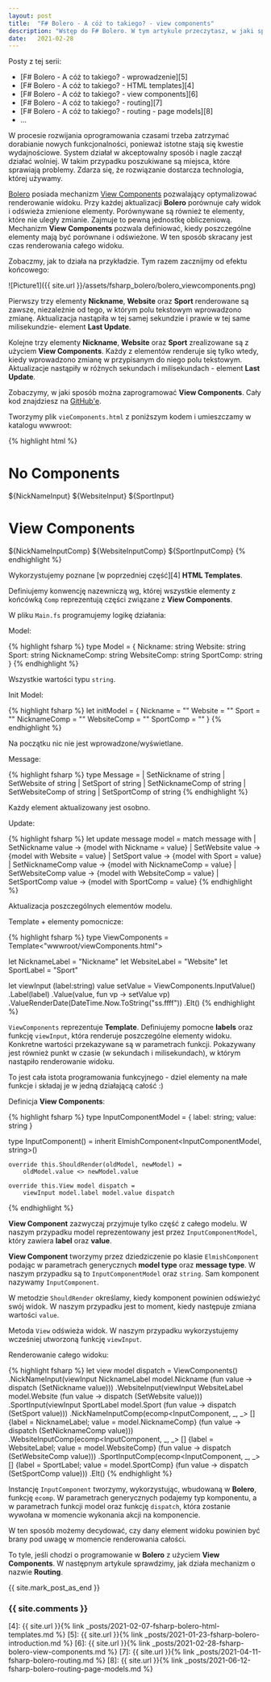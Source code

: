 ```yaml
---
layout: post
title:  "F# Bolero - A cóż to takiego? - view components"
description: "Wstęp do F# Bolero. W tym artykule przeczytasz, w jaki sposób używać View Components do optymalizacji renderowania widoku."
date:   2021-02-28
---
```


Posty z tej serii:

* [F# Bolero - A cóż to takiego? - wprowadzenie][5]
* [F# Bolero - A cóż to takiego? - HTML templates][4]
* [F# Bolero - A cóż to takiego? - view components][6]
* [F# Bolero - A cóż to takiego? - routing][7]
* [F# Bolero - A cóż to takiego? - routing - page models][8]
* ...

W procesie rozwijania oprogramowania czasami trzeba zatrzymać dorabianie nowych funkcjonalności, ponieważ istotne stają się kwestie wydajnościowe. System działał w akceptowalny sposób i nagle zaczął działać wolniej. W takim przypadku poszukiwane są miejsca, które sprawiają problemy. Zdarza się, że rozwiązanie dostarcza technologia, której używamy.

[Bolero][1] posiada mechanizm [View Components][2] pozwalający optymalizować renderowanie widoku. Przy każdej aktualizacji **Bolero** porównuje cały widok i odświeża zmienione elementy. Porównywane są również te elementy, które nie uległy zmianie. Zajmuje to pewną jednostkę obliczeniową. Mechanizm **View Components** pozwala definiować, kiedy poszczególne elementy mają być porównane i odświeżone. W ten sposób skracany jest czas renderowania całego widoku.

Zobaczmy, jak to działa na przykładzie. Tym razem zacznijmy od efektu końcowego:

![Picture1]({{ site.url }}/assets/fsharp_bolero/bolero_viewcomponents.png)

Pierwszy trzy elementy **Nickname**, **Website** oraz **Sport** renderowane są zawsze, niezależnie od tego, w którym polu tekstowym wprowadzono zmianę. Aktualizacja nastąpiła w tej samej sekundzie i prawie w tej same milisekundzie- element **Last Update**.

Kolejne trzy elementy **Nickname**, **Website** oraz **Sport** zrealizowane są z użyciem **View Components**. Każdy z elementów renderuje się tylko wtedy, kiedy wprowadzono zmianę w przypisanym do niego polu tekstowym. Aktualizacje nastąpiły w różnych sekundach i milisekundach - element **Last Update**.

Zobaczymy, w jaki sposób można zaprogramować **View Components**. Cały kod znajdziesz na [GitHub'e][3].

Tworzymy plik `vieComponents.html` z poniższym kodem i umieszczamy w katalogu wwwroot:

{% highlight html %}
<h1>No Components</h1>
${NickNameInput}
${WebsiteInput}
${SportInput}
<br />
<h1>View Components</h1>
${NickNameInputComp}
${WebsiteInputComp}
${SportInputComp}

<template id="InputValue">
    <div>
        <label>${Label}: <input type="text" bind="${Value}"/></label>
        <label>Last Update: ${ValueRenderDate}</label>
    </div>
</template>
{% endhighlight %}

Wykorzystujemy poznane [w poprzedniej część][4] **HTML Templates**.

Definiujemy konwencję nazewniczą wg, której wszystkie elementy z końcówką `Comp` reprezentują części związane z **View Components**.

W pliku `Main.fs` programujemy logikę działania:

Model:

{% highlight fsharp %}
type Model =
    {
        Nickname: string
        Website: string
        Sport: string
        NicknameComp: string
        WebsiteComp: string
        SportComp: string
    }
{% endhighlight %}

Wszystkie wartości typu `string`.

Init Model:

{% highlight fsharp %}
let initModel =
    {
        Nickname = ""
        Website = ""
        Sport = ""
        NicknameComp = ""
        WebsiteComp = ""
        SportComp = ""
    }
{% endhighlight %}

Na początku nic nie jest wprowadzone/wyświetlane.

Message:

{% highlight fsharp %}
type Message =
    | SetNickname of string
    | SetWebsite of string
    | SetSport of string
    | SetNicknameComp of string
    | SetWebsiteComp of string
    | SetSportComp of string
{% endhighlight %}

Każdy element aktualizowany jest osobno.

Update:

{% highlight fsharp %}
let update message model =
    match message with
    | SetNickname value -> {model with Nickname = value}
    | SetWebsite value -> {model with Website = value}
    | SetSport value -> {model with Sport = value}
    | SetNicknameComp value -> {model with NicknameComp = value}
    | SetWebsiteComp value -> {model with WebsiteComp = value}
    | SetSportComp value -> {model with SportComp = value}
{% endhighlight %}

Aktualizacja poszczególnych elementów modelu.

Template + elementy pomocnicze:

{% highlight fsharp %}
type ViewComponents = Template<"wwwroot/viewComponents.html">

let NicknameLabel = "Nickname"
let WebsiteLabel = "Website"
let SportLabel = "Sport"

let viewInput (label:string) value setValue =
    ViewComponents.InputValue()
        .Label(label)
        .Value(value, fun vp -> setValue vp)
        .ValueRenderDate(DateTime.Now.ToString("ss.ffff"))
        .Elt()
{% endhighlight %}

`ViewComponents` reprezentuje **Template**. Definiujemy pomocne **labels** oraz funkcję `viewInput`, która renderuje poszczególne elementy widoku. Konkretne wartości przekazywane są w parametrach funkcji. Pokazywany jest również punkt w czasie (w sekundach i milisekundach), w którym nastąpiło renderowanie widoku.

To jest cała istota programowania funkcyjnego - dziel elementy na małe funkcje i składaj je w jedną działającą całość :)

Definicja **View Components**:

{% highlight fsharp %}
type InputComponentModel = { label: string; value: string }

type InputComponent() =
    inherit ElmishComponent<InputComponentModel, string>()

    override this.ShouldRender(oldModel, newModel) =
        oldModel.value <> newModel.value

    override this.View model dispatch =
        viewInput model.label model.value dispatch
{% endhighlight %}

**View Component** zazwyczaj przyjmuje tylko część z całego modelu. W naszym przypadku model reprezentowany jest przez `InputComponentModel`, który zawiera **label** oraz **value**.

**View Component** tworzymy przez dziedziczenie po klasie `ElmishComponent` podając w parametrach generycznych **model type** oraz **message type**. W naszym przypadku są to `InputComponentModel` oraz `string`. Sam komponent nazywamy `InputComponent`.

W metodzie `ShouldRender` określamy, kiedy komponent powinien odświeżyć swój widok. W naszym przypadku jest to moment, kiedy następuje zmiana wartości `value`.

Metoda `View` odświeża widok. W naszym przypadku wykorzystujemy wcześniej utworzoną funkcję `viewInput`.

Renderowanie całego widoku:

{% highlight fsharp %}
let view model dispatch =
    ViewComponents()
        .NickNameInput(viewInput NicknameLabel model.Nickname (fun value -> dispatch (SetNickname value)))
        .WebsiteInput(viewInput WebsiteLabel model.Website (fun value -> dispatch (SetWebsite value)))
        .SportInput(viewInput SportLabel model.Sport (fun value -> dispatch (SetSport value)))
        .NickNameInputComp(ecomp<InputComponent, _, _> [] {label = NicknameLabel; value = model.NicknameComp} (fun value -> dispatch (SetNicknameComp value)))
        .WebsiteInputComp(ecomp<InputComponent, _, _> [] {label = WebsiteLabel; value = model.WebsiteComp} (fun value -> dispatch (SetWebsiteComp value)))
        .SportInputComp(ecomp<InputComponent, _, _> [] {label = SportLabel; value = model.SportComp} (fun value -> dispatch (SetSportComp value)))
        .Elt()
{% endhighlight %}

Instancję `InputComponent` tworzymy, wykorzystując, wbudowaną w **Bolero**, funkcję `ecomp`. W parametrach generycznych podajemy typ komponentu, a w parametrach funkcji model oraz funkcję `dispatch`, która zostanie wywołana w momencie wykonania akcji na komponencie.

W ten sposób możemy decydować, czy dany element widoku powinien być brany pod uwagę w momencie renderowania całości.

To tyle, jeśli chodzi o programowanie w **Bolero** z użyciem **View Components**. W następnym artykule sprawdzimy, jak działa mechanizm o nazwie **Routing**.

{{ site.mark_post_as_end }}

### {{ site.comments }}

[1]: https://fsbolero.io "F# Bolero"
[2]: https://fsbolero.io/docs/Elmish#view-components "View Components"
[3]: https://github.com/mikedevbo/fsharp-bolero-sandbox "F# Bolero Sandbox"
[4]: {{ site.url }}{% link _posts/2021-02-07-fsharp-bolero-html-templates.md %}
[5]: {{ site.url }}{% link _posts/2021-01-23-fsharp-bolero-introduction.md %}
[6]: {{ site.url }}{% link _posts/2021-02-28-fsharp-bolero-view-components.md %}
[7]: {{ site.url }}{% link _posts/2021-04-11-fsharp-bolero-routing.md %}
[8]: {{ site.url }}{% link _posts/2021-06-12-fsharp-bolero-routing-page-models.md %}